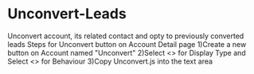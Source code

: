 # Unconvert-Leads
Unconvert account, its related contact and opty to previously converted leads
Steps for Unconvert button on Account Detail page
1)Create a new button on Account named "Unconvert"
2)Select <<Detail Page Button>> for Display Type and Select <<Execute Javscript>> for Behaviour
3)Copy Unconvert.js into the text area

